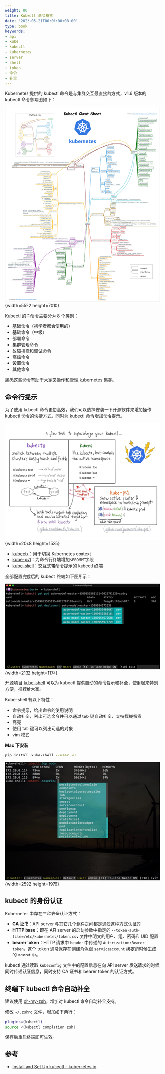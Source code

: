 ```yaml
---
weight: 80
title: Kubectl 命令概览
date: '2022-05-21T00:00:00+08:00'
type: book
keywords:
- api
- kube
- kubectl
- kubernetes
- server
- shell
- token
- 命令
- 补全
---
```

Kubernetes 提供的 kubectl 命令是与集群交互最直接的方式，v1.6 版本的 kubectl 命令参考图如下：

![kubectl cheatsheet](kubernetes-kubectl-cheatsheet.webp)
{width=5592 height=7010}

Kubectl 的子命令主要分为 8 个类别：

- 基础命令（初学者都会使用的）
- 基础命令（中级）
- 部署命令
- 集群管理命令
- 故障排查和调试命令
- 高级命令
- 设置命令
- 其他命令

熟悉这些命令有助于大家来操作和管理 kubernetes 集群。

## 命令行提示

为了使用 kubectl 命令更加高效，我们可以选择安装一下开源软件来增加操作 kubectl 命令的快捷方式，同时为 kubectl 命令增加命令提示。

![增加 kubeclt 命令的工具（图片来自网络）](tools-to-supercharge-kubectl.webp)
{width=2048 height=1535}

- [kubectx](https://github.com/ahmetb/kubectx)：用于切换 Kubernetes context
- [kube-ps1](https://github.com/jonmosco/kube-ps1)：为命令行终端增加`$PROMPT`字段
- [kube-shell](https://github.com/cloudnativelabs/kube-shell)：交互式带命令提示的 kubectl 终端

全部配置完成后的 kubectl 终端如下图所示：

![增强的 kubectl 命令](supercharged-kubectl.webp)
{width=2132 height=1174}

开源项目 [kube-shell](https://github.com/cloudnativelabs/kube-shell) 可以为 kubectl 提供自动的命令提示和补全，使用起来特别方便，推荐给大家。

Kube-shell 有以下特性：

- 命令提示，给出命令的使用说明
- 自动补全，列出可选命令并可以通过 tab 键自动补全，支持模糊搜索
- 高亮
- 使用 tab 键可以列出可选的对象
- vim 模式

**Mac 下安装**

```bash
pip install kube-shell --user -U
```

![kube-shell 页面](kube-shell.webp)
{width=2592 height=1976}

## kubectl 的身份认证

Kubernetes 中存在三种安全认证方式：

- **CA 证书**：API server 与其它几个组件之间都是通过这种方式认证的
- **HTTP base**：即在 API server 的启动参数中指定的 `--token-auth-file=/etc/kubernetes/token.csv` 文件中明文的用户、组、密码和 UID 配置
- **bearer token**：HTTP 请求中 `header` 中传递的 `Autorization:Bearer token`，这个 token 通常保存在创建角色跟 `serviceaccount` 绑定的时候生成的 secret 中。

kubectl 通过读取 `kubeconfig` 文件中的配置信息在向 API server 发送请求的时候同时传递认证信息，同时支持 CA 证书和 bearer token 的认证方式。

## 终端下 kubectl 命令自动补全

建议使用 [oh-my-zsh](http://ohmyz.sh/)，增加对 kubectl 命令自动补全支持。

修改 `~/.zshrc` 文件，增加如下两行：

```bash
plugins=(kubectl)
source <(kubectl completion zsh)
```

保存后重启终端即可生效。

## 参考

- [Install and Set Up kubectl - kubernetes.io](https://kubernetes.io/docs/tasks/tools/install-kubectl/#using-zsh)

